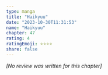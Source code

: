 ```yaml
---
type: manga
title: "Haikyuu"
date: "2023-10-30T11:31:53"
name: "Haikyuu"
chapter: 47
rating: 4
ratingEmoji: ⭐️⭐️⭐️⭐️
share: false
---
```


*[No review was written for this chapter]*
